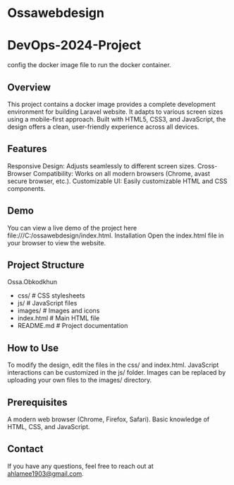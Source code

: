 # Ossawebdesign
# DevOps-2024-Project
config the docker image file to run the docker container.

## Overview
This project contains a docker image provides a complete development environment for building Laravel website. It adapts to various screen sizes using a mobile-first approach. Built with HTML5, CSS3, and JavaScript, the design offers a clean, user-friendly experience across all devices.

## Features
Responsive Design: Adjusts seamlessly to different screen sizes.
Cross-Browser Compatibility: Works on all modern browsers (Chrome, avast secure browser, etc.).
Customizable UI: Easily customizable HTML and CSS components.

## Demo
You can view a live demo of the project here file:///C:/ossawebdesign/index.html.
Installation
Open the index.html file in your browser to view the website.

## Project Structure
Ossa.Obkodkhun
- css/               # CSS stylesheets
- js/                # JavaScript files
- images/            # Images and icons
- index.html         # Main HTML file
- README.md          # Project documentation

## How to Use
To modify the design, edit the files in the css/ and index.html.
JavaScript interactions can be customized in the js/ folder.
Images can be replaced by uploading your own files to the images/ directory.

## Prerequisites
A modern web browser (Chrome, Firefox, Safari).
Basic knowledge of HTML, CSS, and JavaScript.

## Contact
If you have any questions, feel free to reach out at ahlamee1903@gmail.com.
